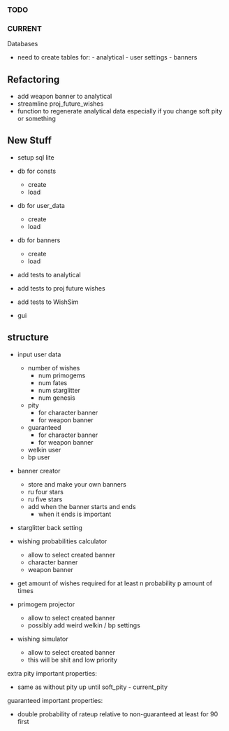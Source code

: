 ### TODO

### CURRENT

 Databases

- need to create tables for:
        - analytical
        - user settings
        - banners

## Refactoring

- add weapon banner to analytical
- streamline proj_future_wishes
- function to regenerate analytical data especially if you change soft pity or something

## New Stuff

- setup sql lite
- db for consts
  - create
  - load
- db for user_data
  - create
  - load
- db for banners
  - create
  - load

- add tests to analytical
- add tests to proj future wishes
- add tests to WishSim

- gui

## structure

- input user data
  - number of wishes
    - num primogems
    - num fates
    - num starglitter
    - num genesis
  - pity
    - for character banner
    - for weapon banner
  - guaranteed
    - for character banner
    - for weapon banner
  - welkin user
  - bp user

- banner creator
  - store and make your own banners
  - ru four stars
  - ru five stars
  - add when the banner starts and ends
    - when it ends is important

- starglitter back setting

- wishing probabilities calculator
  - allow to select created banner
  - character banner
  - weapon banner

- get amount of wishes required for at least n probability p amount of times

- primogem projector
  - allow to select created banner
  - possibly add weird welkin / bp settings

- wishing simulator
  - allow to select created banner
  - this will be shit and low priority

extra pity important properties:

- same as without pity up until soft_pity - current_pity

guaranteed important properties:

- double probability of rateup relative to non-guaranteed at least for 90 first
